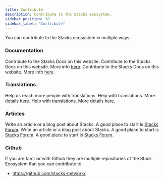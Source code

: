 ```yaml
---
title: Contribute
description: Contribute to the Stacks ecosystem.
sidebar_position: 10
sidebar_label: "Contribute"
---
```


You can contribute to the Stacks ecosystem in multiple ways:

<!-- markdown-link-check-disable -->

### Documentation

Contribute to the Stacks Docs on this website. Contribute to the Stacks Docs on this website. More info [here](docs). Contribute to the Stacks Docs on this website. More info [here](docs).

### Translations

Help us reach more people with translations. Help with translations. More details [here](translations). Help with translations. More details [here](translations).

<!-- markdown-link-check-enable-->

### Articles

Write an article or a blog post about Stacks. A good place to start is [Stacks Forum](https://forum.stacks.org). Write an article or a blog post about Stacks. A good place to start is [Stacks Forum](https://forum.stacks.org). A good place to start is [Stacks Forum](https://forum.stacks.org).

### Github

If you are familiar with Github they are multiple repositories of the Stack Ecosystem that you can contribute to.

- https://github.com/stacks-network/
